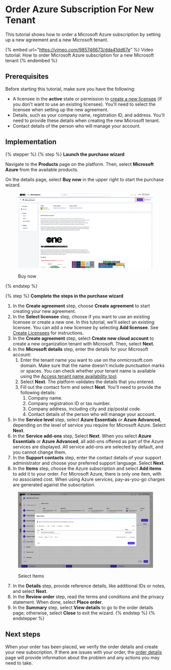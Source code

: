 # Order Azure Subscription For New Tenant

This tutorial shows how to order a Microsoft Azure subscription by setting up a new agreement and a new Microsoft tenant.

{% embed url="https://vimeo.com/985746673/dda41dd67e" %}
Video tutorial: How to order Microsoft Azure subscription for a new Microsoft tenant
{% endembed %}

## Prerequisites

Before starting this tutorial, make sure you have the following:

* A licensee in the **active** state or permission to [create a new licensee](../../../modules-and-features/settings/licensees/create-licensees.md) (if you don't want to use an existing licensee). You'll need to select the licensee when setting up the new agreement.&#x20;
* Details, such as your company name, registration ID, and address. You'll need to provide these details when creating the new Microsoft tenant.
* Contact details of the person who will manage your account.&#x20;

## Implementation <a href="#id-1.-launch-the-purchase-wizard" id="id-1.-launch-the-purchase-wizard"></a>

{% stepper %}
{% step %}
**Launch the purchase wizard**

Navigate to the **Products** page on the platform. Then, select **Microsoft Azure** from the available products.

On the details page, select **Buy now** in the upper right to start the purchase wizard.

<figure><img src="../../../.gitbook/assets/Azure BuyNow.png" alt=""><figcaption><p>Buy now</p></figcaption></figure>
{% endstep %}

{% step %}
**Complete the steps in the purchase wizard**

1. In the **Create agreement** step, choose **Create agreement** to start creating your new agreement.
2. In the **Select licensee** step, choose if you want to use an existing licensee or create a new one. In this tutorial, we'll select an existing licensee. You can add a new licensee by selecting **Add licensee**. See [Create Licensees](../../../modules-and-features/settings/licensees/create-licensees.md) for instructions.
3. In the **Create agreement** step, select **Create new cloud account** to create a new organization tenant with Microsoft. Then, select **Next**.
4. In the **Microsoft details** step, enter the details for your Microsoft account:
   1. Enter the tenant name you want to use on the onmicrosoft.com domain. Make sure that the name doesn't include punctuation marks or spaces. You can check whether your tenant name is available using the [Access tenant name availability tool](https://onmicrosoft.platform.softwareone.com/).
   2. Select **Next**. The platform validates the details that you entered.
   3. Fill out the contact form and select **Next**. You'll need to provide the following details:
      1. Company name.
      2. Company registration ID or tax number.
      3. Company address, including city and zip/postal code.
      4. Contact details of the person who will manage your account.&#x20;
5. In the **Service level** step, select **Azure Essentials** or **Azure Advanced**, depending on the level of service you require for Microsoft Azure. Select **Next**.
6. In the **Service add-ons** step, Select **Next**. When you select **Azure Essentials** or **Azure Advanced**, all add-ons offered as part of the Azure services are displayed. All service add-ons are selected by default, and you cannot change them.&#x20;
7. In the **Support contacts** step, enter the contact details of your support administrator and choose your preferred support language. Select **Next**.
8. In the **Items** step, choose the Azure subscription and select **Add items** to add it to your order. For Microsoft Azure, there is only one item, with no associated cost. When using Azure services, pay-as-you-go charges are generated against the subscription.

<figure><img src="../../../.gitbook/assets/azure_select_items.png" alt=""><figcaption><p>Select Items</p></figcaption></figure>

7. In the **Details** step, provide reference details, like additional IDs or notes, and select **Next**.
8. In the **Review order** step, read the terms and conditions and the privacy statement. When done, select **Place order**.
9. In the **Summary** step, select **View details** to go to the order details page; otherwise, select **Close** to exit the wizard.
{% endstep %}
{% endstepper %}

## Next steps

When your order has been placed, we verify the order details and create your new subscription. If there are issues with your order, the [order details ](https://docs.platform.softwareone.com/modules-and-features/marketplace/orders#subscription-details)page will provide information about the problem and any actions you may need to take.

